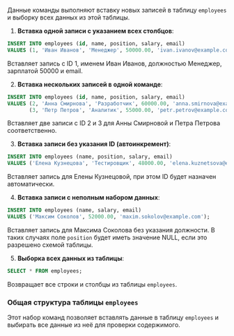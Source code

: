 Данные команды выполняют вставку новых записей в таблицу `employees` и выборку всех данных из этой таблицы. 

1. **Вставка одной записи с указанием всех столбцов**:
```sql
INSERT INTO employees (id, name, position, salary, email)
VALUES (1, 'Иван Иванов', 'Менеджер', 50000.00, 'ivan.ivanov@example.com');
```
Вставляет запись с ID 1, именем Иван Иванов, должностью Менеджер, зарплатой 50000 и email.

2. **Вставка нескольких записей в одной команде**:
```sql
INSERT INTO employees (id, name, position, salary, email)
VALUES (2, 'Анна Смирнова', 'Разработчик', 60000.00, 'anna.smirnova@example.com'),
       (3, 'Петр Петров', 'Аналитик', 55000.00, 'petr.petrov@example.com');
```
Вставляет две записи с ID 2 и 3 для Анны Смирновой и Петра Петрова соответственно.

3. **Вставка записи без указания ID (автоинкремент)**:
```sql
INSERT INTO employees (name, position, salary, email)
VALUES ('Елена Кузнецова', 'Тестировщик', 48000.00, 'elena.kuznetsova@example.com');
```
Вставляет запись для Елены Кузнецовой, при этом ID будет назначен автоматически.

4. **Вставка записи с неполным набором данных**:
```sql
INSERT INTO employees (name, salary, email)
VALUES ('Максим Соколов', 52000.00, 'maxim.sokolov@example.com');
```
Вставляет запись для Максима Соколова без указания должности. В таких случаях поле `position` будет иметь значение NULL, если это разрешено схемой таблицы.

5. **Выборка всех данных из таблицы**:
```sql
SELECT * FROM employees;
```
Возвращает все строки и столбцы из таблицы `employees`.

### Общая структура таблицы `employees`

Этот набор команд позволяет вставлять данные в таблицу `employees` и выбирать все данные из неё для проверки содержимого.
